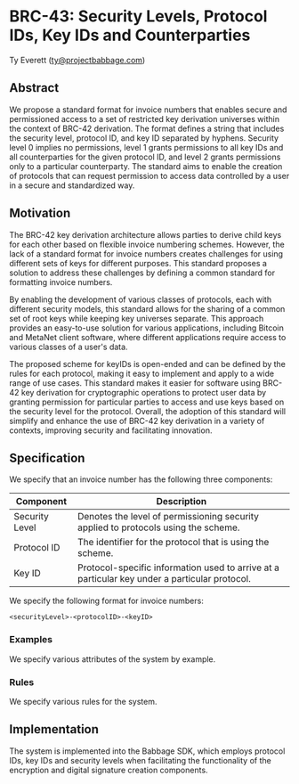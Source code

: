 # BRC-43: Security Levels, Protocol IDs, Key IDs and Counterparties

Ty Everett (ty@projectbabbage.com)

## Abstract

We propose a standard format for invoice numbers that enables secure and permissioned access to a set of restricted key derivation universes within the context of BRC-42 derivation. The format defines a string that includes the security level, protocol ID, and key ID separated by hyphens. Security level 0 implies no permissions, level 1 grants permissions to all key IDs and all counterparties for the given protocol ID, and level 2 grants permissions only to a particular counterparty. The standard aims to enable the creation of protocols that can request permission to access data controlled by a user in a secure and standardized way.

## Motivation

The BRC-42 key derivation architecture allows parties to derive child keys for each other based on flexible invoice numbering schemes. However, the lack of a standard format for invoice numbers creates challenges for using different sets of keys for different purposes. This standard proposes a solution to address these challenges by defining a common standard for formatting invoice numbers.

By enabling the development of various classes of protocols, each with different security models, this standard allows for the sharing of a common set of root keys while keeping key universes separate. This approach provides an easy-to-use solution for various applications, including Bitcoin and MetaNet client software, where different applications require access to various classes of a user's data.

The proposed scheme for keyIDs is open-ended and can be defined by the rules for each protocol, making it easy to implement and apply to a wide range of use cases. This standard makes it easier for software using BRC-42 key derivation for cryptographic operations to protect user data by granting permission for particular parties to access and use keys based on the security level for the protocol. Overall, the adoption of this standard will simplify and enhance the use of BRC-42 key derivation in a variety of contexts, improving security and facilitating innovation.

## Specification

We specify that an invoice number has the following three components:

Component      | Description
---------------|---------------------
Security Level | Denotes the level of permissioning security applied to protocols using the scheme.
Protocol ID    | The identifier for the protocol that is using the scheme.
Key ID         | Protocol-specific information used to arrive at a particular key under a particular protocol.

We specify the following format for invoice numbers:

```
<securityLevel>-<protocolID>-<keyID>
```

### Examples

We specify various attributes of the system by example.


### Rules

We specify various rules for the system.


## Implementation

The system is implemented into the Babbage SDK, which employs protocol IDs, key IDs and security levels when facilitating the functionality of the encryption and digital signature creation components.
